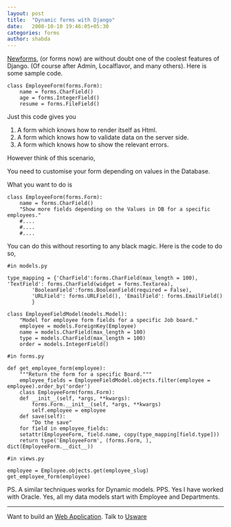 ```yaml
---
layout: post
title:  "Dynamic forms with Django"
date:   2008-10-10 19:46:05+05:30
categories: forms
author: shabda
---
```

[Newforms](http://docs.djangoproject.com/en/dev/topics/forms/), (or forms now) are without doubt one of the coolest features of Django. (Of course after Admin, Localflavor, and many others). Here is some sample code.

	class EmployeeForm(forms.Form):
		name = forms.CharField()
		age = forms.IntegerField()
		resume = forms.FileField()

Just this code gives you

1. A form which knows how to render itself as Html.
2. A form which knows how to validate data on the server side.
3. A form which knows how to show the relevant errors.

However think of this scenario,

You need to customise your form depending on values in the Database.

What you want to do is

	class EmployeeForm(forms.Form):
		name = forms.CharField()
		"Show more fields depending on the Values in DB for a specific employees."
		#....
		#....
		#....

You can do this without resorting to any black magic. Here is the code to do so,


	#in models.py

	type_mapping = {'CharField':forms.CharField(max_length = 100), 'TextField': forms.CharField(widget = forms.Textarea),
			'BooleanField':forms.BooleanField(required = False),
			'URLField': forms.URLField(), 'EmailField': forms.EmailField()
			}

	class EmployeeFieldModel(models.Model):
	    "Model for employee form fields for a specific Job board."
	    employee = models.ForeignKey(Employee)
	    name = models.CharField(max_length = 100)
	    type = models.CharField(max_length = 100)
	    order = models.IntegerField()

	#in forms.py

	def get_employee_form(employee):
	    """Return the form for a specific Board."""
	    employee_fields = EmployeeFieldModel.objects.filter(employee = employee).order_by('order')
	    class EmployeeForm(forms.Form):
		def __init__(self, *args, **kwargs):
		    forms.Form.__init__(self, *args, **kwargs)
		    self.employee = employee
		def save(self):
			"Do the save"
	    for field in employee_fields:
		setattr(EmployeeForm, field.name, copy(type_mapping[field.type]))
	    return type('EmployeeForm', (forms.Form, ), dict(EmployeeForm.__dict__))

	#in views.py

	employee = Employee.objects.get(employee_slug)
	get_employee_form(employee)


PS. A similar techniques works for Dynamic models.
PPS. Yes I have worked with Oracle. Yes, all my data models start with Employee and Departments.

-------------

Want to build an [Web Application](http://www.agiliq.com/). Talk to [Usware](http://www.agiliq.com/contact/)



